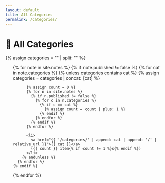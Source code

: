 ```yaml
---
layout: default
title: All Categories
permalink: /categories/
---
```


<h1>📂 All Categories</h1>

{% assign categories = "" | split: "" %}
<ul>
  {% for note in site.notes %}
    {% if note.published != false %}
      {% for cat in note.categories %}
        {% unless categories contains cat %}
          {% assign categories = categories | concat: [cat] %}

          {% assign count = 0 %}
          {% for n in site.notes %}
            {% if n.published != false %}
              {% for c in n.categories %}
                {% if c == cat %}
                  {% assign count = count | plus: 1 %}
                {% endif %}
              {% endfor %}
            {% endif %}
          {% endfor %}

          <li>
            <a href="{{ '/categories/' | append: cat | append: '/' | relative_url }}">{{ cat }}</a>
            ({{ count }} item{% if count != 1 %}s{% endif %})
          </li>
        {% endunless %}
      {% endfor %}
    {% endif %}
  {% endfor %}
</ul>
